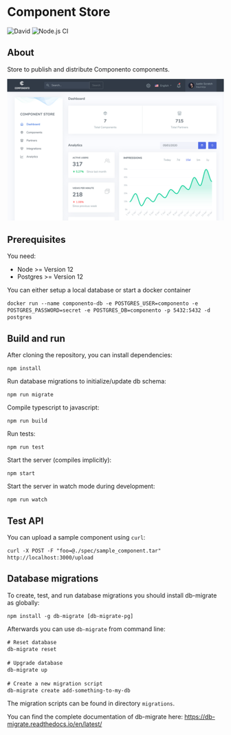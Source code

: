 # Component Store

![David](https://img.shields.io/david/dev/componento/component-store)
![Node.js CI](https://github.com/componento/component-store/workflows/Node.js%20CI/badge.svg)

## About

Store to publish and distribute Componento components.

![Screenshot](./component_store_screenshot.png)

## Prerequisites

You need:

* Node >= Version 12
* Postgres >= Version 12

You can either setup a local database or start a docker container

    docker run --name componento-db -e POSTGRES_USER=componento -e POSTGRES_PASSWORD=secret -e POSTGRES_DB=componento -p 5432:5432 -d postgres

## Build and run

After cloning the repository, you can install dependencies:

    npm install
    
Run database migrations to initialize/update db schema:

    npm run migrate   
    
Compile typescript to javascript:

    npm run build
    
Run tests:

    npm run test    
    
Start the server (compiles implicitly):

    npm start
    
Start the server in watch mode during development:

    npm run watch

## Test API

You can upload a sample component using `curl`:

    curl -X POST -F "foo=@./spec/sample_component.tar" http://localhost:3000/upload

## Database migrations

To create, test, and run database migrations you should install db-migrate as globally:

    npm install -g db-migrate [db-migrate-pg]
    
Afterwards you can use `db-migrate` from command line:

    # Reset database
    db-migrate reset 
    
    # Upgrade database
    db-migrate up
    
    # Create a new migration script
    db-migrate create add-something-to-my-db
    
The migration scripts can be found in directory `migrations`.
 
You can find the complete documentation of db-migrate here: https://db-migrate.readthedocs.io/en/latest/